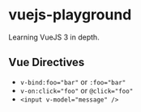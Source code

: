 # vuejs-playground
Learning VueJS 3 in depth.

## Vue Directives
- `v-bind:foo="bar"` or `:foo="bar"`
- `v-on:click="foo"` or `@click="foo"`
- `<input v-model="message" />`
